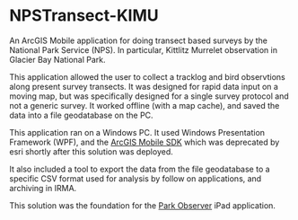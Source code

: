 # NPSTransect-KIMU

An ArcGIS Mobile application for doing transect based surveys by the National Park Service (NPS).
In particular, Kittlitz Murrelet observation in Glacier Bay National Park.

This application allowed the user to collect a tracklog and bird observtions along present survey transects.
It was designed for rapid data input on a moving map, but was specifically designed for a single
survey protocol and not a generic survey.  It worked offline (with a map cache), and saved the data
into a file geodatabase on the PC.

This application ran on a Windows PC.  It used Windows Presentation Framework (WPF),
and the [ArcGIS Mobile SDK](http://wiki.gis.com/wiki/index.php/ArcGIS_Mobile) which was deprecated
by esri shortly after this solution was deployed.

It also included a tool to export the data from the file geodatabase to a specific CSV format
used for analysis by follow on applications, and archiving in IRMA.

This solution was the foundation for the [Park Observer](https://github.com/AKROGIS/Observer) iPad application.
